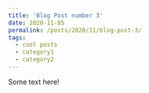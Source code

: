 ```yaml
---
title: 'Blog Post number 3'
date: 2020-11-05
permalink: /posts/2020/11/blog-post-3/
tags:
  - cool posts
  - category1
  - category2
---
```

Some text here!
